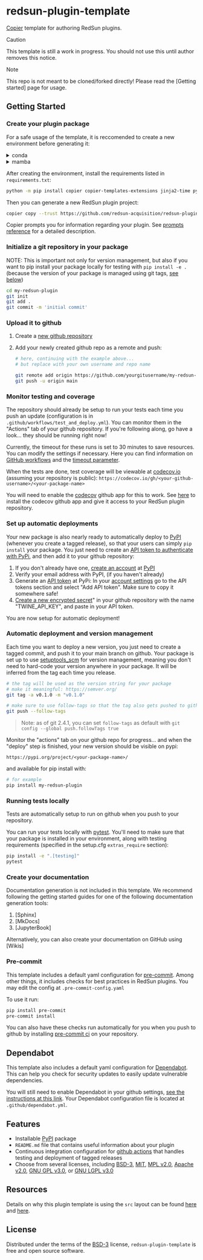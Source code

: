 # redsun-plugin-template

[Copier](https://copier.readthedocs.io/en/stable/) template for authoring RedSun plugins.

> [!CAUTION]
> This template is still a work in progress. You should not use this until author removes this notice.

> [!NOTE]
> This repo is not meant to be cloned/forked directly! Please read the [Getting started] page for usage.

## Getting Started

### Create your plugin package

For a safe usage of the template, it is reccomended to create a new environment before generating it:

<details>
<summary>conda</summary>

```bash
conda create -n redsun-template python=3.10
conda activate redsun-template
```

</details> 
<details>
<summary>mamba</strong></summary>

```bash
mamba create -n redsun-template python=3.10
mamba activate redsun-template
```
</details>

After creating the environment, install the requirements listed in `requirements.txt`:

```bash
python -m pip install copier copier-templates-extensions jinja2-time pytest pytest-copie
```

Then you can generate a new RedSun plugin project:

```bash
copier copy --trust https://github.com/redsun-acquisition/redsun-plugin-template my-redsun-plugin
```

Copier prompts you for information regarding your plugin. See [prompts reference](./PROMPTS.md) for a detailed description.

### Initialize a git repository in your package

NOTE: This is important not only for version management, but also if you want to
pip install your package locally for testing with `pip install -e .` (because
the version of your package is managed using git tags,
[see below](#automatic-deployment-and-version-management))

```bash
cd my-redsun-plugin
git init
git add .
git commit -m 'initial commit'
```

### Upload it to github

1. Create a [new github repository]

2. Add your newly created github repo as a remote and push:

   ```bash
   # here, continuing with the example above...
   # but replace with your own username and repo name

   git remote add origin https://github.com/yourgitusername/my-redsun-plugin.git
   git push -u origin main
   ```

### Monitor testing and coverage

The repository should already be setup to run your tests each time you push an
update (configuration is in `.github/workflows/test_and_deploy.yml`). You can
monitor them in the "Actions" tab of your github repository. If you're
following along, go have a look... they should be running right now!

Currently, the timeout for these runs is set to 30 minutes to save resources. You can modify the settings if necessary. Here you can find information on [GitHub workflows](https://docs.github.com/en/actions/learn-github-actions) and the [timeout parameter](https://docs.github.com/en/actions/using-workflows/workflow-syntax-for-github-actions#jobsjob_idtimeout-minutes).

When the tests are done, test coverage will be viewable at
[codecov.io](https://codecov.io/) (assuming your repository is public):
`https://codecov.io/gh/<your-github-username>/<your-package-name>`

You will need to enable the [codecov](https://github.com/apps/codecov) github app
for this to work. See [here](https://github.com/apps/codecov/installations/new)
to install the codecov github app and give it access to your RedSun plugin repository.

### Set up automatic deployments

Your new package is also nearly ready to automatically deploy to [PyPI]
(whenever you create a tagged release), so that your users can simply `pip install` your package. You just need to create an [API token to authenticate
with PyPi](https://pypi.org/help/#apitoken), and then add it to your github
repository:

1. If you don't already have one, [create an
   account](https://pypi.org/account/register/) at [PyPI]
2. Verify your email address with PyPI, (if you haven't already)
3. Generate an [API token](https://pypi.org/help/#apitoken) at PyPi: In your
   [account settings](https://pypi.org/manage/account/) go to the API tokens
   section and select "Add API token". Make sure to copy it somewhere safe!
4. [Create a new encrypted
   secret](https://help.github.com/en/actions/configuring-and-managing-workflows/creating-and-storing-encrypted-secrets#creating-encrypted-secrets)"
   in your github repository with the name "TWINE_API_KEY", and paste in your
   API token.

You are now setup for automatic deployment!

### Automatic deployment and version management

Each time you want to deploy a new version, you just need to create a tagged
commit, and push it to your main branch on github. Your package is set up to
use [setuptools_scm](https://github.com/pypa/setuptools_scm) for version
management, meaning you don't need to hard-code your version anywhere in your
package. It will be inferred from the tag each time you release.

```bash
# the tag will be used as the version string for your package
# make it meaningful: https://semver.org/
git tag -a v0.1.0 -m "v0.1.0"

# make sure to use follow-tags so that the tag also gets pushed to github
git push --follow-tags
```

> Note: as of git 2.4.1, you can set `follow-tags` as default with
> `git config --global push.followTags true`

Monitor the "actions" tab on your github repo for progress... and when the
"deploy" step is finished, your new version should be visible on pypi:

`https://pypi.org/project/<your-package-name>/`

and available for pip install with:

```bash
# for example
pip install my-redsun-plugin
```

### Running tests locally

Tests are automatically setup to run on github when you push to your repository.

You can run your tests locally with [pytest](https://docs.pytest.org/en/stable/).
You'll need to make sure that your package is installed in your environment,
along with testing requirements (specified in the setup.cfg `extras_require` section):

```bash
pip install -e ".[testing]"
pytest
```

### Create your documentation

Documentation generation is not included in this template.
We recommend following the getting started guides for one of the following documentation generation tools:

1. [Sphinx]
2. [MkDocs]
3. [JupyterBook]

Alternatively, you can also create your documentation on GitHub using [Wikis]

### Pre-commit

This template includes a default yaml configuration for [pre-commit](https://pre-commit.com/).
Among other things, it includes checks for best practices in RedSun plugins.
You may edit the config at `.pre-commit-config.yaml`

To use it run:

```bash
pip install pre-commit
pre-commit install
```

You can also have these checks run automatically for you when you push to github
by installing [pre-commit ci](https://pre-commit.ci/) on your repository.

## Dependabot

This template also includes a default yaml configuration for [Dependabot](https://docs.github.com/en/code-security/dependabot). This can help you check for security updates to easily update vulnerable dependencies.

You will still need to enable Dependabot in your github settings, [see the instructions at this link](https://docs.github.com/en/code-security/dependabot/dependabot-security-updates/configuring-dependabot-security-updates#managing-dependabot-security-updates-for-your-repositories). Your Dependabot configuration file is located at `.github/dependabot.yml`.

## Features

- Installable [PyPI] package
- `README.md` file that contains useful information about your plugin
- Continuous integration configuration for [github actions] that handles testing
  and deployment of tagged releases
- Choose from several licenses, including [BSD-3], [MIT], [MPL v2.0], [Apache
  v2.0], [GNU GPL v3.0], or [GNU LGPL v3.0]

## Resources

Details on why this plugin template is using the `src` layout can be found [here](https://blog.ionelmc.ro/2014/05/25/python-packaging/#the-structure) and [here](https://hynek.me/articles/testing-packaging/).

## License

Distributed under the terms of the [BSD-3] license, `redsun-plugin-template`
is free and open source software.

[copier]: https://github.com/copier-org/copier
[pypi]: https://pypi.org/
[file an issue]: https://github.com/redsun-acquisition/redsun-plugin-template/issues
[mit]: http://opensource.org/licenses/MIT
[mpl v2.0]: https://www.mozilla.org/media/MPL/2.0/index.txt
[bsd-3]: http://opensource.org/licenses/BSD-3-Clause
[gnu gpl v3.0]: http://www.gnu.org/licenses/gpl-3.0.txt
[gnu lgpl v3.0]: http://www.gnu.org/licenses/lgpl-3.0.txt
[apache v2.0]: http://www.apache.org/licenses/LICENSE-2.0
[travis ci]: https://travis-ci.com/
[github actions]: https://github.com/features/actions
[new github repository]: https://help.github.com/en/github/getting-started-with-github/create-a-repo
